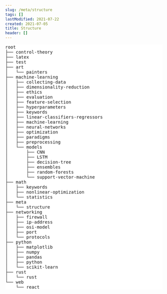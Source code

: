 ```yaml
---
slug: /meta/structure
tags: []
lastModified: 2021-07-22
created: 2021-07-05
title: Structure
header: []
---
```


<pre style="background-color: white;">
root 
├── control-theory
├── latex
├── test
├── art
│   └── painters
├── machine-learning
│   ├── collecting-data
│   ├── dimensionality-reduction
│   ├── ethics
│   ├── evaluation
│   ├── feature-selection
│   ├── hyperparameters
│   ├── keywords
│   ├── linear-classifiers-regressors
│   ├── machine-learning
│   ├── neural-networks
│   ├── optimization
│   ├── paradigms
│   ├── preprocessing
│   └── models
│       ├── CNN
│       ├── LSTM
│       ├── decision-tree
│       ├── ensembles
│       ├── random-forests
│       └── support-vector-machine
├── math
│   ├── keywords
│   ├── nonlinear-optimization
│   └── statistics
├── meta
│   └── structure
├── networking
│   ├── firewall
│   ├── ip-address
│   ├── osi-model
│   ├── port
│   └── protocols
├── python
│   ├── matplotlib
│   ├── numpy
│   ├── pandas
│   ├── python
│   └── scikit-learn
├── rust
│   └── rust
└── web
    └── react
</pre>